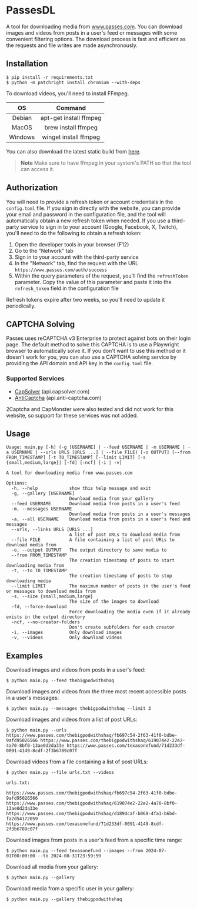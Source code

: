# PassesDL
A tool for downloading media from www.passes.com. You can download images and videos from posts in a user's feed or messages with some convenient filtering options. The download process is fast and efficient as the requests and file writes are made asynchronously.

## Installation
    $ pip install -r requirements.txt
    $ python -m patchright install chromium --with-deps

To download videos, you'll need to install FFmpeg.

|   OS    |        Command         |
| :-----: | :--------------------: |
| Debian  | apt-get install ffmpeg |
|  MacOS  |  brew install ffmpeg   |
| Windows | winget install ffmpeg  |

You can also download the latest static build from [here](https://ffmpeg.org/download.html).

> **Note**
> Make sure to have ffmpeg in your system's PATH so that the tool can access it.

## Authorization
You will need to provide a refresh token or account credentials in the `config.toml` file. If you sign in directly with the website, you can provide your email and password in the configuration file, and the tool will automatically obtain a new refresh token when needed. If you use a third-party service to sign in to your account (Google, Facebook, X, Twitch), you'll need to do the following to obtain a refresh token:

1. Open the developer tools in your browser (F12)
2. Go to the "Network" tab
3. Sign in to your account with the third-party service
4. In the "Network" tab, find the request with the URL `https://www.passes.com/auth/success`
5. Within the query parameters of the request, you'll find the `refreshToken` parameter. Copy the value of this parameter and paste it into the `refresh_token` field in the configuration file

Refresh tokens expire after two weeks, so you'll need to update it periodically.

## CAPTCHA Solving
Passes uses reCAPTCHA v3 Enterprise to protect against bots on their login page. The default method to solve this CAPTCHA is to use a Playwright browser to automatically solve it. If you don't want to use this method or it doesn't work for you, you can also use a CAPTCHA solving service by providing the API domain and API key in the `config.toml` file.

### Supported Services
- [CapSolver](https://www.capsolver.com/) (api.capsolver.com)
- [AntiCaptcha](https://anti-captcha.com/) (api.anti-captcha.com)

2Captcha and CapMonster were also tested and did not work for this website, so support for these services was not added.

## Usage
```
Usage: main.py [-h] (-g [USERNAME] | --feed USERNAME | -m USERNAME | -a USERNAME | --urls URLS [URLS ...] | --file FILE) [-o OUTPUT] [--from FROM_TIMESTAMP] [-t TO_TIMESTAMP] [--limit LIMIT] [-s {small,medium,large}] [-fd] [-ncf] [-i | -v]

A tool for downloading media from www.passes.com

Options:
  -h, --help            show this help message and exit
  -g, --gallery [USERNAME]
                        Download media from your gallery
  --feed USERNAME       Download media from posts in a user's feed
  -m, --messages USERNAME
                        Download media from posts in a user's messages
  -a, --all USERNAME    Download media from posts in a user's feed and messages
  --urls, --links URLS [URLS ...]
                        A list of post URLs to download media from
  --file FILE           A file containing a list of post URLs to download media from
  -o, --output OUTPUT   The output directory to save media to
  --from FROM_TIMESTAMP
                        The creation timestamp of posts to start downloading media from
  -t, --to TO_TIMESTAMP
                        The creation timestamp of posts to stop downloading media
  --limit LIMIT         The maximum number of posts in the user's feed or messages to download media from
  -s, --size {small,medium,large}
                        The size of the images to download
  -fd, --force-download
                        Force downloading the media even if it already exists in the output directory
  -ncf, --no-creator-folders
                        Don't create subfolders for each creator
  -i, --images          Only download images
  -v, --videos          Only download videos
  ```

## Examples
Download images and videos from posts in a user's feed:

    $ python main.py --feed thebigpodwithshaq

Download images and videos from the three most recent accessible posts in a user's messages:

    $ python main.py --messages thebigpodwithshaq --limit 3

Download images and videos from a list of post URLs:

    $ python main.py --urls https://www.passes.com/thebigpodwithshaq/fb697c54-2f63-41f0-bdbe-9afd95026566 https://www.passes.com/thebigpodwithshaq/619074e2-22e2-4a70-8bf0-13ae0d2da33e https://www.passes.com/texasonefund/71d233df-0091-4149-8cdf-2f3b6789c07f

Download videos from a file containing a list of post URLs:

    $ python main.py --file urls.txt --videos

```
urls.txt:

https://www.passes.com/thebigpodwithshaq/fb697c54-2f63-41f0-bdbe-9afd95026566
https://www.passes.com/thebigpodwithshaq/619074e2-22e2-4a70-8bf0-13ae0d2da33e
https://www.passes.com/thebigpodwithshaq/d189dcaf-b069-4fa1-b6bd-fa2d54172059
https://www.passes.com/texasonefund/71d233df-0091-4149-8cdf-2f3b6789c07f
```

Download images from posts in a user's feed from a specific time range:
    
    $ python main.py --feed texasonefund --images --from 2024-07-01T00:00:00 --to 2024-08-31T23:59:59

Download all media from your gallery:

    $ python main.py --gallery

Download media from a specific user in your gallery:

    $ python main.py --gallery thebigpodwithshaq